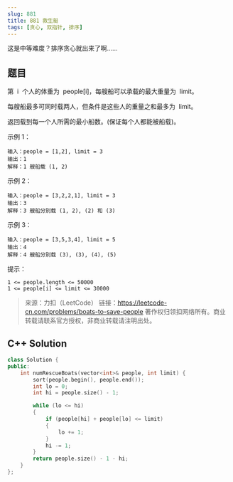 ```yaml
---
slug: 881
title: 881 救生艇
tags: [贪心, 双指针, 排序]
---
```


这是中等难度？排序贪心就出来了啊……

<!-- truncate -->

## 题目

第  i  个人的体重为  people[i]，每艘船可以承载的最大重量为  limit。

每艘船最多可同时载两人，但条件是这些人的重量之和最多为  limit。

返回载到每一个人所需的最小船数。(保证每个人都能被船载)。

示例 1：

```
输入：people = [1,2], limit = 3
输出：1
解释：1 艘船载 (1, 2)
```

示例 2：

```
输入：people = [3,2,2,1], limit = 3
输出：3
解释：3 艘船分别载 (1, 2), (2) 和 (3)
```

示例 3：

```
输入：people = [3,5,3,4], limit = 5
输出：4
解释：4 艘船分别载 (3), (3), (4), (5)
```

提示：

```
1 <= people.length <= 50000
1 <= people[i] <= limit <= 30000
```

> 来源：力扣（LeetCode）
> 链接：https://leetcode-cn.com/problems/boats-to-save-people
> 著作权归领扣网络所有。商业转载请联系官方授权，非商业转载请注明出处。

## C++ Solution

```cpp
class Solution {
public:
    int numRescueBoats(vector<int>& people, int limit) {
        sort(people.begin(), people.end());
        int lo = 0;
        int hi = people.size() - 1;

        while (lo <= hi)
        {
            if (people[hi] + people[lo] <= limit)
            {
                lo += 1;
            }
            hi -= 1;
        }
        return people.size() - 1 - hi;
    }
};
```

